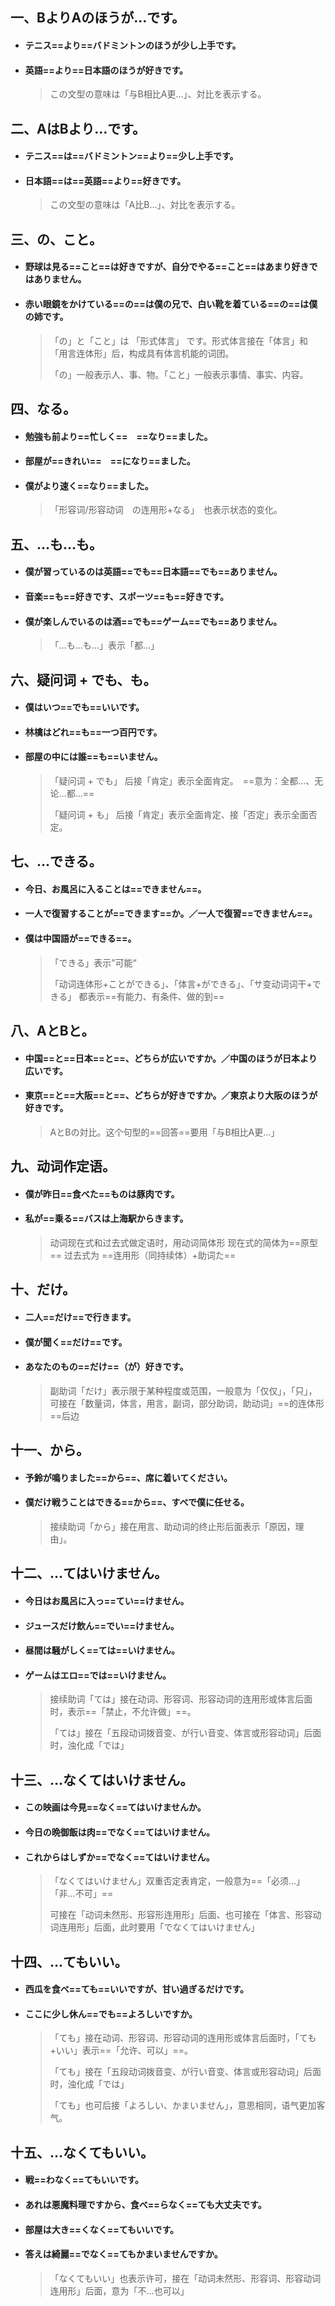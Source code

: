 ## 一、BよりAのほうが…です。

- #### テニス==より==バドミントンのほうが少し上手です。


 * ####  英語==より==日本語のほうが好きです。

   > この文型の意味は「与B相比A更…」、対比を表示する。

## 二、AはBより…です。

- #### テニス==は==バドミントン==より==少し上手です。

 * ####  日本語==は==英語==より==好きです。

   > この文型の意味は「A比B…」、対比を表示する。

## 三、の、こと。

- #### 野球は見る==こと==は好きですが、自分でやる==こと==はあまり好きではありません。

- #### 赤い眼鏡をかけている==の==は僕の兄で、白い靴を着ている==の==は僕の姉です。

  > 「の」と「こと」は 「形式体言」 です。形式体言接在「体言」和「用言连体形」后，构成具有体言机能的词团。
  >
  > 「の」一般表示人、事、物。「こと」一般表示事情、事实、内容。

## 四、なる。

- #### 勉強も前より==忙しく==　==なり==ました。

- #### 部屋が==きれい==　==になり==ました。

- #### 僕がより速く==なり==ました。

  > 「形容词/形容动词　の连用形+なる」　也表示状态的变化。

## 五、…も…も。

- #### 僕が習っているのは英語==でも==日本語==でも==ありません。

- #### 音楽==も==好きです、スポーツ==も==好きです。

- #### 僕が楽しんでいるのは酒==でも==ゲーム==でも==ありません。

  > 「…も…も…」表示「都…」

## 六、疑问词 + でも、も。

- #### 僕はいつ==でも==いいです。

- #### 林檎はどれ==も==一つ百円です。

- #### 部屋の中には誰==も==いません。

  > 「疑问词 + でも」 后接「肯定」表示全面肯定。　==意为：全都…、无论…都…==
  >
  > 「疑问词 + も」 后接「肯定」表示全面肯定、接「否定」表示全面否定。

## 七、…できる。

- #### 今日、お風呂に入ることは==できません==。

- #### 一人で復習することが==できます==か。／一人で復習==できません==。

- #### 僕は中国語が==できる==。

  > 「できる」表示”可能“
  >
  > 「动词连体形+ことができる」、「体言+ができる」、「サ变动词词干+できる」  都表示==有能力、有条件、做的到==

## 八、AとBと。

- #### 中国==と==日本==と==、どちらが広いですか。／中国のほうが日本より広いです。

- #### 東京==と==大阪==と==、どちらが好きですか。／東京より大阪のほうが好きです。

  > AとBの対比。这个句型的==回答==要用「与B相比A更…」

## 九、动词作定语。

- #### 僕が昨日==食べた==ものは豚肉です。

- #### 私が==乗る==バスは上海駅からきます。

  > 动词现在式和过去式做定语时，用动词简体形   现在式的简体为==原型==  过去式为 ==连用形（同持续体）+助词た==

## 十、だけ。

- #### 二人==だけ==で行きます。

- #### 僕が聞く==だけ==です。

- #### あなたのもの==だけ==（が）好きです。

  > 副助词「だけ」表示限于某种程度或范围，一般意为「仅仅」，「只」，可接在「数量词，体言，用言，副词，部分助词，助动词」==的连体形==后边

## 十一、から。

- #### 予鈴が鳴りました==から==、席に着いてください。

- #### 僕だけ戦うことはできる==から==、すべで僕に任せる。

  > 接续助词「から」接在用言、助动词的终止形后面表示「原因，理由」。

## 十二、…てはいけません。

- #### 今日はお風呂に入っ==てい==けません。

- #### ジュースだけ飲ん==でい==けません。

- #### 昼間は騒がしく==ては==いけません。

- #### ゲームはエロ==では==いけません。

  > 接续助词「ては」接在动词、形容词、形容动词的连用形或体言后面时，表示==「禁止，不允许做」==。
  >
  > 「ては」接在「五段动词拨音变、が行い音变、体言或形容动词」后面时，浊化成「では」

## 十三、…なくてはいけません。

- #### この映画は今見==なく==てはいけませんか。

- #### 今日の晩御飯は肉==でなく==てはいけません。

- #### これからはしずか==でなく==てはいけません。

  > 「なくてはいけません」双重否定表肯定，一般意为==「必须…」「非…不可」==
  >
  >   可接在「动词未然形、形容形连用形」后面、也可接在「体言、形容动词连用形」后面，此时要用「でなくてはいけません」

## 十四、…てもいい。

- #### 西瓜を食べ==ても==いいですが、甘い過ぎるだけです。

- #### ここに少し休ん==でも==よろしいですか。

  > 「ても」接在动词、形容词、形容动词的连用形或体言后面时，「ても+いい」表示==「允许、可以」==。
  >
  > 「ても」接在「五段动词拨音变、が行い音变、体言或形容动词」后面时，浊化成「では」
  >
  > 「ても」也可后接「よろしい、かまいません」，意思相同，语气更加客气。

## 十五、…なくてもいい。

- #### 戦==わなく==てもいいです。

- #### あれは悪魔料理ですから、食べ==らなく==ても大丈夫です。

- #### 部屋は大き==くなく==てもいいです。

- #### 答えは綺麗==でなく==てもかまいませんですか。

  > 「なくてもいい」也表示许可，接在「动词未然形、形容词、形容动词连用形」后面，意为「不…也可以」
